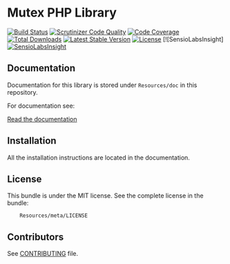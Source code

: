 Mutex PHP Library
=================

[![Build Status](https://travis-ci.org/fattouchsquall/AMFMutex.svg?branch=master)](https://travis-ci.org/fattouchsquall/AMFMutex)
[![Scrutinizer Code Quality](https://scrutinizer-ci.com/g/fattouchsquall/AMFMutex/badges/quality-score.png?b=master)](https://scrutinizer-ci.com/g/fattouchsquall/AMFMutex/?branch=master)
[![Code Coverage](https://scrutinizer-ci.com/g/fattouchsquall/AMFMutex/badges/coverage.png?b=master)](https://scrutinizer-ci.com/g/fattouchsquall/AMFMutex/?branch=master)
[![Total Downloads](https://poser.pugx.org/amf/mutex/downloads)](https://packagist.org/packages/amf/mutex)
[![Latest Stable Version](https://poser.pugx.org/amf/mutex/v/stable)](https://packagist.org/packages/amf/mutex)
[![License](https://poser.pugx.org/amf/mutex/license)](https://packagist.org/packages/amf/mutex)
[![SensioLabsInsight][![SensioLabsInsight](https://insight.sensiolabs.com/projects/a8973b99-6160-4cd5-9be6-a354927269c1/mini.png)](https://insight.sensiolabs.com/projects/a8973b99-6160-4cd5-9be6-a354927269c1)


Documentation
-------------

Documentation for this library is stored under `Resources/doc` in this repository.

For documentation see:

[Read the documentation](https://github.com/fattouchsquall/AMFMutex/tree/master/Resources/doc/index.md)

Installation
------------

All the installation instructions are located in the documentation.

License
-------

This bundle is under the MIT license. See the complete license in the bundle:

```
    Resources/meta/LICENSE
```

Contributors
------------

See [CONTRIBUTING](https://github.com/fattouchsquall/AMFMutex/tree/master/CONTRIBUTORS.md) file.
